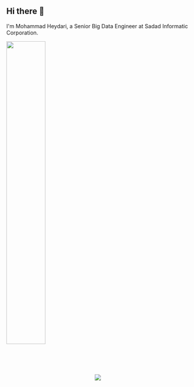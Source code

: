 ## Hi there 👋

I'm Mohammad Heydari, a Senior Big Data Engineer at Sadad Informatic Corporation. 

<a padding='10px' href="https://github.com/mohammadheydari">
<img align="center" width='45%' src="https://github-readme-stats.vercel.app/api?username=mohammadheydari&show_icons=true&count_private=true&include_all_commits=true&theme=nightowl"/></a>

<a href="https://github.com/mohammadheydari">
 <img align="center" margin='7px' src="https://github-readme-stats.vercel.app/api/top-langs/?username=anuraghazra&layout=compact&theme=nightowl" />
